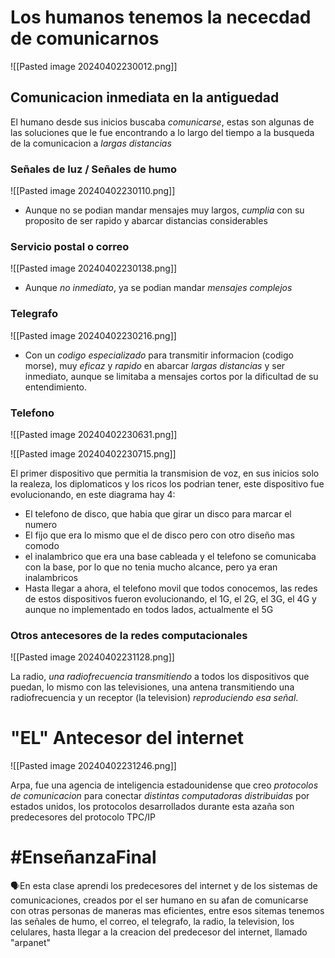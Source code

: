 # Los humanos tenemos la nececdad de comunicarnos
![[Pasted image 20240402230012.png]]

## Comunicacion inmediata en la antiguedad
El humano desde sus inicios buscaba *comunicarse*, estas son algunas de las soluciones que le fue encontrando a lo largo del tiempo a la busqueda de la comunicacion a *largas distancias*
### Señales de luz / Señales de humo
![[Pasted image 20240402230110.png]]
- Aunque no se podian mandar mensajes muy largos, *cumplia* con su proposito de ser rapido y abarcar distancias considerables

### Servicio postal o correo
![[Pasted image 20240402230138.png]]
- Aunque *no inmediato*, ya se podian mandar *mensajes complejos*
### Telegrafo
![[Pasted image 20240402230216.png]]
- Con un *codigo especializado* para transmitir informacion (codigo morse), muy *eficaz* y *rapido* en abarcar *largas distancias* y ser inmediato, aunque se limitaba a mensajes cortos por la dificultad de su entendimiento.

### Telefono

![[Pasted image 20240402230631.png]]

![[Pasted image 20240402230715.png]]

El primer dispositivo que permitia la transmision de voz, en sus inicios solo la realeza, los diplomaticos y los ricos los podrian tener, este dispositivo fue evolucionando, en este diagrama hay 4:
- El telefono de disco, que habia que girar un disco para marcar el numero
- El fijo que era lo mismo que el de disco pero con otro diseño mas comodo
- el inalambrico que era una base cableada y el telefono se comunicaba con la base, por lo que no tenia mucho alcance, pero ya eran inalambricos
- Hasta llegar a ahora, el telefono movil que todos conocemos, las redes de estos dispositivos fueron evolucionando, el 1G, el 2G, el 3G, el 4G y aunque no implementado en todos lados, actualmente el 5G
### Otros antecesores de la redes computacionales

![[Pasted image 20240402231128.png]]

La radio, *una* *radiofrecuencia* *transmitiendo* a todos los dispositivos que puedan, lo mismo con las televisiones, una antena transmitiendo una radiofrecuencia y un receptor (la television) *reproduciendo esa señal*.

# "EL" Antecesor del internet
![[Pasted image 20240402231246.png]]

Arpa, fue una agencia de inteligencia estadounidense que creo *protocolos de comunicacion* para conectar *distintas computadoras distribuidas* por estados unidos, los protocolos desarrollados durante esta azaña son predecesores del protocolo TPC/IP


# #EnseñanzaFinal 
<p>🗣️En esta clase aprendi los predecesores del internet y de los sistemas de comunicaciones, creados por el ser humano en su afan de comunicarse con otras personas de maneras mas eficientes, entre esos sitemas tenemos las señales de humo, el correo, el telegrafo, la radio, la television, los celulares, hasta llegar a la creacion del predecesor del internet, llamado "arpanet"</p>


